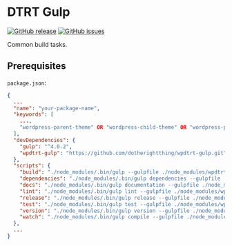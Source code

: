 # DTRT Gulp

[![GitHub release](https://img.shields.io/github/release/dotherightthing/wpdtrt-gulp.svg)](https://github.com/dotherightthing/wpdtrt-gulp/releases) [![GitHub issues](https://img.shields.io/github/issues/dotherightthing/wpdtrt-gulp.svg)](https://github.com/dotherightthing/wpdtrt-gulp/issues)

Common build tasks.

## Prerequisites

`package.json`:

```json
{
  ...
  "name": "your-package-name",
  "keywords": [
    ...,
    "wordpress-parent-theme" OR "wordpress-child-theme" OR "wordpress-plugin" OR ""
  ],
  "devDependencies": {
    "gulp": "^4.0.2",
    "wpdtrt-gulp": "https://github.com/dotherightthing/wpdtrt-gulp.git"
  },
  "scripts": {
    "build": "./node_modules/.bin/gulp --gulpfile ./node_modules/wpdtrt-gulp/gulpfile-loader.js --cwd ./",
    "dependencies": "./node_modules/.bin/gulp dependencies --gulpfile ./node_modules/wpdtrt-gulp/gulpfile-loader.js --cwd ./",
    "docs": "./node_modules/.bin/gulp documentation --gulpfile ./node_modules/wpdtrt-gulp/gulpfile-loader.js --cwd ./",
    "lint": "./node_modules/.bin/gulp lint --gulpfile ./node_modules/wpdtrt-gulp/gulpfile-loader.js --cwd ./",
    "release": "./node_modules/.bin/gulp release --gulpfile ./node_modules/wpdtrt-gulp/gulpfile-loader.js --cwd ./",
    "test": "./node_modules/.bin/gulp test --gulpfile ./node_modules/wpdtrt-gulp/gulpfile-loader.js --cwd ./",
    "version": "./node_modules/.bin/gulp version --gulpfile ./node_modules/wpdtrt-gulp/gulpfile-loader.js --cwd ./",
    "watch": "./node_modules/.bin/gulp compile --gulpfile ./node_modules/wpdtrt-gulp/gulpfile-loader.js && gulp watch --gulpfile ./node_modules/wpdtrt-gulp/gulpfile-loader.js --cwd ./"
  },
  ...
}
```
